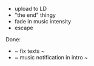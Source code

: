 - upload to LD
- "the end" thingy
- fade in music intensity
- escape

Done:
- ~ fix texts ~
- ~ music notification in intro ~
